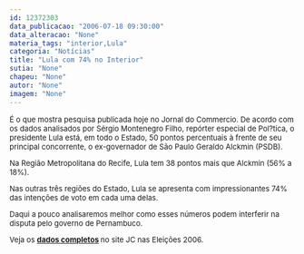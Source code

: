 ```yaml
---
id: 12372303
data_publicacao: "2006-07-18 09:30:00"
data_alteracao: "None"
materia_tags: "interior,Lula"
categoria: "Notícias"
title: "Lula com 74% no Interior"
sutia: "None"
chapeu: "None"
autor: "None"
imagem: "None"
---
```

<p><FONT size=2></p>
<p><P>É o que mostra pesquisa publicada hoje no Jornal do Commercio. De acordo com os dados analisados por Sérgio Montenegro Filho, repórter especial de Pol?tica, o presidente Lula está, em todo o Estado, 50 pontos percentuais à frente de seu principal concorrente, o ex-governador de São Paulo Geraldo Alckmin (PSDB).</P></p>
<p><P>Na Região Metropolitana do Recife, Lula tem 38 pontos mais que Alckmin (56% a 18%).</P></p>
<p><P>Nas outras três regiões do Estado, Lula se apresenta com impressionantes 74% das intenções de voto em cada uma delas.</P></p>
<p><P>Daqui a pouco analisaremos melhor como esses números podem interferir na disputa pelo governo de Pernambuco.</P></p>
<p><P>Veja os <B><A href=\"https://jc3.uol.com.br/especiais/eleicoes2006/2006/07/18/not_266.php\">dados completos</A> </B>no site JC nas Eleições 2006.</P></FONT> </p>
